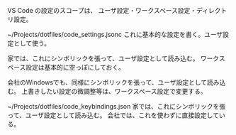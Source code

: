 
VS Code の設定のスコープは、
ユーザ設定・ワークスペース設定・ディレクトリ設定。

~/Projects/dotfiles/code_settings.jsonc
これに基本的な設定を書く。ユーザ設定として使う。

家では、これにシンボリックを張って、ユーザ設定として読み込む。
ワークスペース設定は基本的に空っぽにしておく。

会社のWindowsでも、同様にシンボリックを張って、ユーザ設定として読み込む。
上書きしたい設定の微調整等は、ワークスペース設定で変更する。

~/Projects/dotfiles/code_keybindings.json
家では、これにシンボリックを張って、ユーザ設定として読み込む。
会社では、これを使わずに直接設定している。
